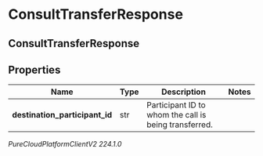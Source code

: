 # ConsultTransferResponse

## ConsultTransferResponse

## Properties

|Name | Type | Description | Notes|
|------------ | ------------- | ------------- | -------------|
| **destination_participant_id** | str | Participant ID to whom the call is being transferred. | |



_PureCloudPlatformClientV2 224.1.0_
